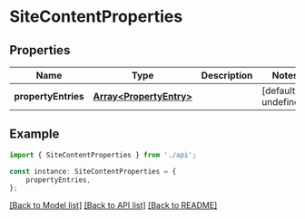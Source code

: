 # SiteContentProperties


## Properties

Name | Type | Description | Notes
------------ | ------------- | ------------- | -------------
**propertyEntries** | [**Array&lt;PropertyEntry&gt;**](PropertyEntry.md) |  | [default to undefined]

## Example

```typescript
import { SiteContentProperties } from './api';

const instance: SiteContentProperties = {
    propertyEntries,
};
```

[[Back to Model list]](../README.md#documentation-for-models) [[Back to API list]](../README.md#documentation-for-api-endpoints) [[Back to README]](../README.md)
